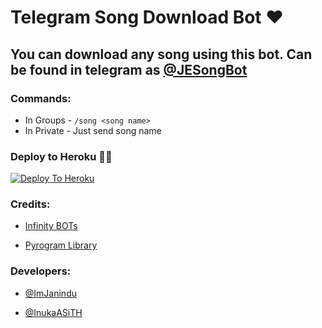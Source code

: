 # Telegram Song Download Bot ❤

## You can download any song using this bot. Can be found in telegram as [@JESongBot](https://t.me/JESongBot)

### Commands:
- In Groups - `/song <song name>`
- In Private - Just send song name

### Deploy to Heroku 🏃‍♂

[![Deploy To Heroku](https://www.herokucdn.com/deploy/button.svg)](https://heroku.com/deploy?template=https://github.com/pasibots79/Songdl-tgbot)

### Credits:

- [Infinity BOTs](https://t.me/Infinity_BOTs)

- [Pyrogram Library](https://github.com/pyrogram/pyrogram)

### Developers:

- [@ImJanindu](https://t.me/ImJanindu)

- [@InukaASiTH](https://t.me/InukaASiTH)
